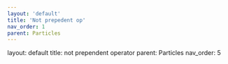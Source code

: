 ```yaml
---
layout: 'default'
title: 'Not prepedent op'
nav_order: 1
parent: Particles
---
```



layout: default
title: not prependent operator
parent: Particles
nav_order: 5

